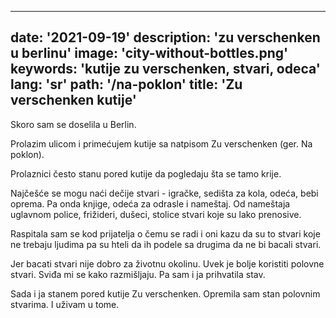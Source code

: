 ---
date: '2021-09-19'
description: 'zu verschenken u berlinu'
image: 'city-without-bottles.png'
keywords: 'kutije zu verschenken, stvari, odeca'
lang: 'sr'
path: '/na-poklon'
title: 'Zu verschenken kutije'
------
Skoro sam se doselila u Berlin.

Prolazim ulicom i primećujem kutije sa natpisom Zu verschenken (ger. Na poklon).

Prolaznici često stanu pored kutije da pogledaju šta se tamo krije.

Najčešće se mogu naći dečije stvari - igračke, sedišta za kola, odeća, bebi oprema. Pa onda knjige, odeća za odrasle i nameštaj. Od nameštaja uglavnom police, frižideri, dušeci, stolice stvari koje su lako prenosive.

Raspitala sam se kod prijatelja o čemu se radi i oni kazu da su to stvari koje ne trebaju ljudima pa su hteli da ih podele sa drugima da ne bi bacali stvari.

Jer bacati stvari nije dobro za životnu okolinu. Uvek je bolje koristiti polovne stvari. Sviđa mi se kako razmišljaju. Pa sam i ja prihvatila stav.

Sada i ja stanem pored kutije Zu verschenken. Opremila sam stan polovnim stvarima. I uživam u tome.
